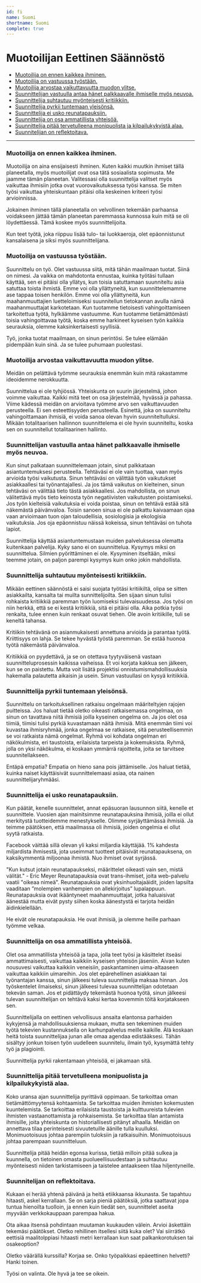 ```yaml
---
id: fi
name: Suomi
shortname: Suomi
complete: true
---
```


# Muotoilijan Eettinen Säännöstö

- [Muotoilija on ennen kaikkea ihminen.](#muotoilija-on-ennen-kaikkea-ihminen)
- [Muotoilija on vastuussa työstään.](#muotoilija-on-vastuussa-työstään)
- [ Muotoilija arvostaa vaikuttavuutta muodon ylitse.](#muotoilija-arvostaa-vaikuttavuutta-muodon-ylitse)
- [Suunnittelijan vastuulla antaa hänet palkkaavalle ihmiselle myös neuvoa.](#suunnittelijan-vastuulla-antaa-hänet-palkkaavalle-ihmiselle-myös-neuvoa)
- [Suunnittelija suhtautuu myönteisesti kritiikkiin.](#suunnittelija-suhtautuu-myönteisesti-kritiikkiin)
- [Suunnittelija pyrkii tuntemaan yleisönsä.](#suunnittelija-pyrkii-tuntemaan-yleisönsä)
- [Suunnittelija ei usko reunatapauksiin.](#suunnittelija-ei-usko-reunatapauksiin)
- [Suunnittelija on osa ammatillista yhteisöä.](#suunnittelija-on-osa-ammatillista-yhteisöä)
- [Suunnittelija pitää tervetulleena monipuolista ja kilpailukykyistä alaa.](#suunnittelija-pitää-tervetulleena-monipuolista-ja-kilpailukykyistä-alaa)
- [Suunnitelijan on reflektoitava.](#suunnitelijan-on-reflektoitava)

---

### Muotoilija on ennen kaikkea ihminen.

Muotoilija on aina ensijaisesti ihminen. Kuten kaikki muutkin ihmiset tällä planeetalla, myös muotoilijat ovat osa tätä sosiaalista sopimusta. Me jaamme tämän planeetan. Valitessasi olla suunnittelija valitset myös vaikuttaa ihmisiin jotka ovat vuorovaikutuksessa työsi kanssa. Se miten työsi vaikuttaa yhteiskuntaan pitäisi olla keskeinen kriteeri työsi arvioinnissa.

Jokainen ihminen tällä planeetalla on velvollinen tekemään parhaansa voidakseen jättää tämän planeetan paremmassa kunnossa kuin mitä se oli löydettäessä. Tämä koskee myös suunnittelijoita.

Kun teet työtä, joka riippuu lisää tulo- tai luokkaeroja, olet epäonnistunut kansalaisena ja siksi myös suunnittelijana.

### Muotoilija on vastuussa työstään.

Suunnittelu on työ. Olet vastuussa siitä, mitä tähän maailmaan tuotat. Siinä on nimesi. Ja vaikka on mahdotonta ennustaa, kuinka työtäsi tullaan käyttää, sen ei pitäisi olla yllätys, kun toisia satuttamaan suunniteltu asia satuttaa toista ihmistä. Emme voi olla yllättyneitä, kun suunnittelemamme ase tappaa toisen henkilön. Emme voi olla yllättyneitä, kun maahanmuuttajien luetteloimiseksi suunnitellun tietokannan avulla nämä maahanmuuttajat karkotetaan. Kun tuotamme tietoisesti vahingoittamiseen tarkoitettua työtä, hylkäämme vastuumme. Kun tuotamme tietämättömästi toisia vahingoittavaa työtä, koska emme harkineet kyseisen työn kaikkia seurauksia, olemme kaksinkertaisesti syyllisiä.

Työ, jonka tuotat maailmaan, on sinun perintösi. Se tulee elämään pidempään kuin sinä. Ja se tulee puhumaan puolestasi.

### Muotoilija arvostaa vaikuttavuutta muodon ylitse.

Meidän on pelättävä työmme seurauksia enemmän kuin mitä rakastamme ideoidemme nerokkuutta.

Suunnittelua ei ole tyhjiössä. Yhteiskunta on suurin järjestelmä, johon voimme vaikuttaa. Kaikki mitä teet on osa järjestelmää, hyvässä ja pahassa. Viime kädessä meidän on arvioitava työmme arvo sen vaikuttavuuden perusteella. Ei sen esteettisyyden perusteella. Esinettä, joka on suunniteltu vahingoittamaan ihmisiä, ei voida sanoa olevan hyvin suunniteltulluksi. Mikään totalitaarisen hallinnon suunnittelema ei ole hyvin suunniteltu, koska sen on suunnitellut totalitaarinen hallinto.

### Suunnittelijan vastuulla antaa hänet palkkaavalle ihmiselle myös neuvoa.

Kun sinut palkataan suunnittelemaan jotain, sinut palkkataan asiantuntemuksesi perusteella. Tehtäväsi ei ole vain tuottaa, vaan myös arvioida työsi vaikutusta. Sinun tehtäväsi on välittää työn vaikutukset asiakkaallesi tai työnantajallesi. Ja jos tämä vaikutus on kielteinen, sinun tehtäväsi on välittää tieto tästä asiakkaallesi. Jos mahdollista, on sinun välitettävä myös tieto keinosta työn negatiivisten vaikutusten poistamiseksi. Jos työn kielteisiä vaikutuksia ei voida poistaa, sinun on tehtävä estää sitä näkemästä päivänvaloa. Toisin sanoen sinua ei ole palkattu kaivaamaan ojaa vaan arvioimaan tuon ojan taloudellisia, sosiologisia ja ekologisia vaikutuksia. Jos oja epäonnistuu näissä kokeissa, sinun tehtäväsi on tuhota lapiot.

Suunnittelija käyttää asiantuntemustaan ​​muiden palveluksessa olematta kuitenkaan palvelija. Kyky sano ei on suunnittelua. Kysymys miksi on suunnittelua. Silmien pyörittäminen ei ole. Kysyminen itseltään, miksi teemme jotain, on paljon parempi kysymys kuin onko jokin mahdollista.

### Suunnittelija suhtautuu myönteisesti kritiikkiin.

Mikään eettinen säännöstä ei saisi suojata työtäsi kritiikiltä, olipa se sitten asiakkailta, kansalta tai muilta sunnittelijoilta. Sen sijaan sinun tulisi rohkaista kritiikkiä paremman työn luomiseksi tulevaisuudessa. Jos työsi on niin herkkä, että se ei kestä kritiikkiä, sitä ei pitäisi olla. Aika potkia työsi renkaita, tulee ennen kuin renkaat osuvat tiehen. Ole avoin kritiikille, tuli se keneltä tahansa.

Kritiikin tehtävänä on asianmukaisesti annettuna arvioida ja parantaa työtä. Kriittisyys on lahja. Se tekee hyvästä työstä paremman. Se estää huonoa työtä näkemästä päivänvaloa.

Kritiikkiä on pyydettävä, ja se on otettava tyytyväisenä vastaan suunnitteluprosessin kaikissa vaiheissa. Et voi korjata kakkua sen jälkeen, kun se on paistettu. Mutta voit lisätä projektisi onnistumismahdollisuuksia hakemalla palautetta aikaisin ja usein. Sinun vastuullasi on kysyä kritiikkiä.

### Suunnittelija pyrkii tuntemaan yleisönsä.

Suunnittelu on tarkoituksellinen ratkaisu ongelmaan määriteltyjen rajojen puitteissa. Jos haluat tietää oletko oikeasti ratkaisemassa ongelmaa, on sinun on tavattava niitä ihmisiä joilla kyseinen ongelma on. Ja jos olet osa tiimiä, tiimisi tulisi pyrkiä kuvastamaan näitä ihmisiä. Mitä enemmän tiimi voi kuvastaa ihmisryhmää, jonka ongelmaa se ratkaisee, sitä perusteellisemmin se voi ratkaista nämä ongelmat. Ryhmä voi kohdata ongelman eri näkökulmista, eri taustoista, erilaisista tarpeista ja kokemuksista. Ryhmä, jolla on yksi näkökulma, ei koskaan ymmärrä rajoitteita, joita se tarvitsee suunnitellakseen.

Entäpä empatia? Empatia on hieno sana pois jättämiselle. Jos haluat tietää, kuinka naiset käyttäisivät suunnittelemaasi asiaa, ota nainen suunnittelijaryhmääsi.

### Suunnittelija ei usko reunatapauksiin.

Kun päätät, kenelle suunnittelet, annat epäsuoran lausunnon siitä, kenelle et suunnittele. Vuosien ajan mainitsimme reunatapauksina ihmisiä, joilla ei ollut merkitystä tuotteidemme menestykselle. Olimme syrjäyttämässä ihmisiä. Ja teimme päätöksen, että maailmassa oli ihmisiä, joiden ongelmia ei ollut syytä ratkaista.

Facebook väittää sillä olevan yli kaksi miljardia käyttäjää. 1% kahdesta miljardista ihmisestä, jota useimmat tuotteet pitäisivät reunatapauksena, on kaksikymmentä miljoonaa ihmistä. Nuo ihmiset ovat syrjässä.

"Kun kutsut jotain reunatapaukseksi, määrittelet oikeasti vain sen, mistä välität." - Eric Meyer
Reunatapauksia ovat trans-ihmiset, joita web-palvelu vaatii "oikeaa nimeä". Reunatapauksia ovat yksinhuoltajaäidit, joiden lapsilta vaaditaan ”molempien vanhempien on allekirjoitus” lupalappuun. Reunatapauksia ovat ikääntyneet maahanmuuttajat, jotka haluaisivat äänestää mutta eivät pysty siihen koska äänestystä ei tarjota heidän äidinkielellään.

He eivät ole reunatapauksia. He ovat ihmisiä, ja olemme heille parhaan työmme velkaa.

### Suunnittelija on osa ammatillista yhteisöä.

Olet osa ammatillista yhteisöä ja tapa, jolla teet työsi ja käsittelet itseäsi ammattimaisesti, vaikuttaa kaikkiin kyseisen yhteisön jäseniin. Aivan kuten nousuvesi vaikuttaa kaikkiin veneisiin, paskantaminen uima-altaaseen vaikuttaa kaikkiin uimareihin. Jos olet epärehellinen asiakkaan tai työnantajan kanssa, sinun jälkeesi tuleva suunnittelija maksaa hinnan. Jos työskentelet ilmaiseksi, sinun jälkeesi tulevaa suunnittelijan odotetaan tekevän saman. Jos et pidättäydy tekemästä huonoa työtä, sinun jälkeesi tulevan suunnittelijan on tehtävä kaksi kertaa kovemmin töitä korjatakseen sen.

Suunnittelijalla on eettinen velvollisuus ansaita elantonsa parhaiden kykyjensä ja mahdollisuuksiensa mukaan, mutta sen tekeminen muiden työtä tekevien kustannuksella on karhunpalvelus meille kaikille. Älä koskaan heitä toista suunnittelijaa junan alle omaa agendaa edistääksesi. Tähän sisältyy jonkun toisen työn uudelleen suunnitelu, ilmain työ, kysymättä tehty työ ja plagiointi.

Suunnittelija pyrkii rakentamaan yhteisöä, ei jakamaan sitä.

### Suunnittelija pitää tervetulleena monipuolista ja kilpailukykyistä alaa.

Koko uransa ajan suunnittelija pyrittävä oppimaan. Se tarkoittaa oman tietämättömyytensä kohtaamista. Se tarkoittaa muiden ihmisten kokemusten kuuntelemista. Se tarkoittaa erilaisista taustoista ja kulttuureista tulevien ihmisten vastaanottamista ja rohkaisemista. Se tarkoittaa tilan antamista ihmisille, joita yhteiskunta on historiallisesti pitänyt alhaalla. Meidän on annettava tilaa perinteisesti sivuutetuille äänille tulla kuulluksi. Monimuotoisuus johtaa parempiin tuloksiin ja ratkaisuihin. Monimuotoisuus johtaa parempaan suunnitteluun.

Suunnittelija pitää heidän egonsa kurissa, tietää milloin pitää sulkea ja kuunnella, on tietoinen omasta puolueellisuudestaan ja suhtautuu myönteisesti niiden tarkistamiseen ja taistelee antaakseen tilaa hiljentyneille.

### Suunnitelijan on reflektoitava.

Kukaan ei herää yhtenä päivänä ja heitä etiikkaansa ikkunasta. Se tapahtuu hitaasti, askel kerrallaan. Se on sarja pieniä päätöksiä, jotka saattavat jopa tuntua hienoilta tuolloin, ja ennen kuin tiedät sen, suunnittelet aseita myyvään verkkokauppaan parempaa hakua.

Ota aikaa itsensä pohdintaan muutaman kuukauden välein. Arvioi äskettäin tekemäsi päätökset. Oletko rehillinen itsellesi siitä kuka olet? Vai siirrätkö eettisiä maalitolppiasi hitaasti metri kerrallaan kun saat palkankorotuksen tai osakeoption?

Oletko väärällä kurssilla? Korjaa se. Onko työpaikkasi epäeettinen helvetti? Hanki toinen.

Työsi on valinta. Ole hyvä ja tee se oikein.
